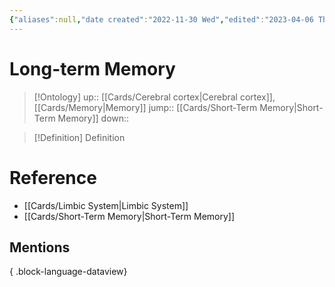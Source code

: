 ```yaml
---
{"aliases":null,"date created":"2022-11-30 Wed","edited":"2023-04-06 Thu","dg-publish":true,"permalink":"/cards/long-term-memory/","dgPassFrontmatter":true}
---
```


# Long-term Memory

> [!Ontology]
> up:: [[Cards/Cerebral cortex\|Cerebral cortex]], [[Cards/Memory\|Memory]]
> jump:: [[Cards/Short-Term Memory\|Short-Term Memory]]
> down:: 

> [!Definition] Definition
> 

# Reference
- [[Cards/Limbic System\|Limbic System]]
- [[Cards/Short-Term Memory\|Short-Term Memory]]

## Mentions

{ .block-language-dataview}